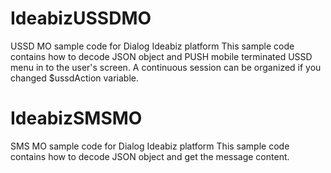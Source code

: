 # IdeabizUSSDMO
USSD MO sample code for Dialog Ideabiz platform
This sample code contains how to decode JSON object and PUSH mobile terminated USSD menu in to the user's screen. A continuous session can be organized if you changed $ussdAction variable.  
# IdeabizSMSMO
SMS MO sample code for Dialog Ideabiz platform
This sample code contains how to decode JSON object and get the message content.
